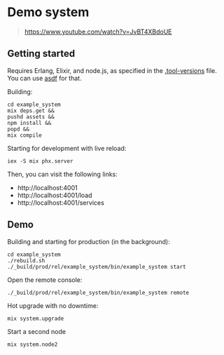 # Demo system

> https://www.youtube.com/watch?v=JvBT4XBdoUE

## Getting started

Requires Erlang, Elixir, and node.js, as specified in the [.tool-versions](./.tool-versions) file.
You can use [asdf](https://github.com/asdf-vm/asdf) for that.

Building:

```
cd example_system
mix deps.get &&
pushd assets &&
npm install &&
popd &&
mix compile
```

Starting for development with live reload:

```
iex -S mix phx.server
```

Then, you can visit the following links:

  - http://localhost:4001
  - http://localhost:4001/load
  - http://localhost:4001/services

## Demo

Building and starting for production (in the background):

```
cd example_system
./rebuild.sh
./_build/prod/rel/example_system/bin/example_system start
```

Open the remote console:

```
./_build/prod/rel/example_system/bin/example_system remote
```

Hot upgrade with no downtime:

```
mix system.upgrade
```

Start a second node

```
mix system.node2
```
